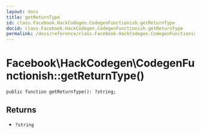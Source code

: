 ```yaml
---
layout: docs
title: getReturnType
id: class.Facebook.HackCodegen.CodegenFunctionish.getReturnType
docid: class.Facebook.HackCodegen.CodegenFunctionish.getReturnType
permalink: /docs/reference/class.Facebook.HackCodegen.CodegenFunctionish.getReturnType/
---
```

# Facebook\\HackCodegen\\CodegenFunctionish::getReturnType()




``` Hack
public function getReturnType(): ?string;
```




## Returns




- ` ?string `